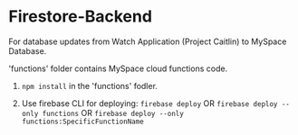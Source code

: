 # Firestore-Backend

For database updates from Watch Application (Project Caitlin) to MySpace Database.

'functions' folder contains MySpace cloud functions code.

1. ```npm install``` in the 'functions' fodler.

2. Use firebase CLI for deploying: ```firebase deploy``` OR ```firebase deploy --only functions``` OR ```firebase deploy --only functions:SpecificFunctionName```
